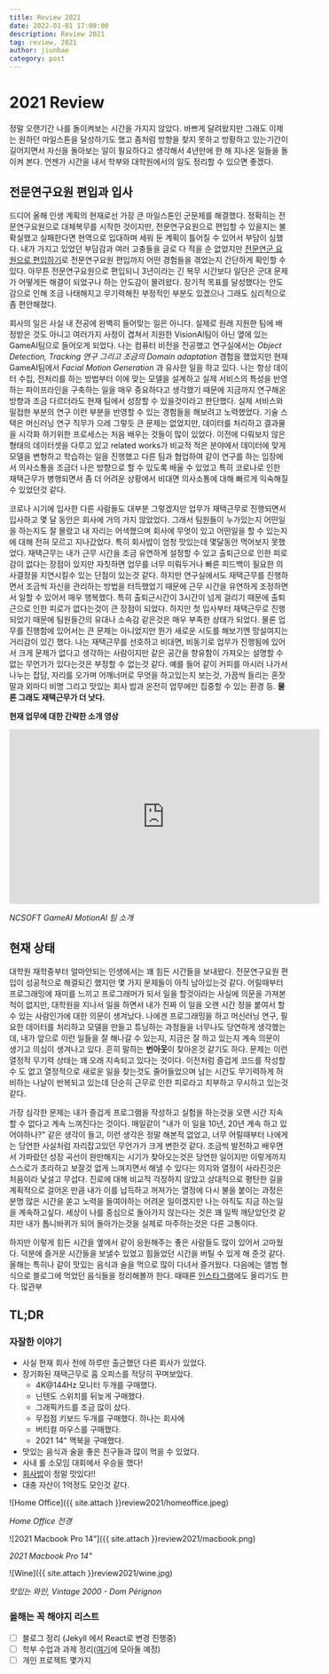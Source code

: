 ```yaml
---
title: Review 2021
date: 2022-01-01 17:00:00
description: Review 2021
tag: review, 2021
author: jiunbae
category: post
---
```


# 2021 Review

정말 오랜기간 나를 돌이켜보는 시간을 가지지 않았다. 바쁘게 달려왔지만 그래도 이제는 원하던 마일스톤을 달성하기도 했고 좀처럼 방향을 찾지 못하고 방황하고 있는기간이 길어지면서 자신을 돌아보는 일이 필요하다고 생각해서 4년만에 한 해 지나온 일들을 돌이켜 본다. 언젠가 시간을 내서 학부와 대학원에서의 일도 정리할 수 있으면 좋겠다.

## 전문연구요원 편입과 입사

드디어 올해 인생 계획의 현재로선 가장 큰 마일스톤인 군문제를 해결했다. 정확히는 전문연구요원으로 대체복무를 시작한 것이지만, 전문연구요원으로 편입할 수 있을지는 불확실했고 실패한다면 현역으로 입대하며 세워 둔 계획이 틀어질 수 있어서 부담이 심했다.
내가 가지고 있었던 부담감과 여러 고충들을 글로 다 적을 순 없었지만 [전문연군 요원으로 편입하기](/posts/2021-02-28-technical-research-personnel)로 전문연구요원 편입까지 어떤 경험들을 겪었는지 간단하게 확인할 수 있다. 아무튼 전문연구요원으로 편입되니 3년이라는 긴 복무 시간보다 일단은 군대 문제가 어떻게든 해결이 되었구나 하는 안도감이 몰려왔다. 장기적 목표를 달성했다는 안도감으로 인해 조금 나태해지고 무기력해진 부정적인 부분도 있겠으나 그래도 심리적으로 좀 편안해졌다.

회사의 일은 사실 내 전공에 완벽히 들어맞는 일은 아니다. 실제로 원래 지원한 팀에 배정받은 것도 아니고 여러가지 사정이 겹쳐서 지원한  VisionAI팀이 아닌 옆에 있는 GameAI팀으로 들어오게 되었다. 나는 컴퓨터 비전을 전공했고 연구실에서는 *Object Detection, Tracking 연구 그리고 조금의 Domain adaptation* 경험을 했었지만 현재 GameAI팀에서 *Facial Motion Generation* 과 유사한 일을 하고 있다. 나는 항상 데이터 수집, 전처리를 하는 방법부터 이에 맞는 모델을 설계하고 실제 서비스의 특성을 반영하는 파이프라인을 구축하는 일을 매우 중요하다고 생각했기 때문에 지금까지 연구해온 방향과 조금 다르더라도 현재 팀에서 성장할 수 있을것이라고 판단했다. 실제 서비스와 밀접한 부분의 연구 이런 부분을 반영할 수 있는 경험들을 해보려고 노력했었다. 기술 스택은 머신러닝 연구 직무가 으레 그렇듯 큰 문제는 없었지만, 데이터를 처리하고 결과물을 시각화 하기위한 프로세스는 처음 배우는 것들이 많이 있었다. 이전에 다뤄보지 않은 형태의 데이터셋을 다루고 있고 related works가 비교적 적은 분야에서 데이터에 맞게 모델을 변형하고 학습하는 일을 진행했고 다른 팀과 협업하여  같이 연구를 하는 입장에서 의사소통을 조금더 나은 방향으로 할 수 있도록 배울 수 있었고 특히 코로나로 인한 재택근무가 병행되면서 좀 더 어려운 상황에서 비대면 의사소통에 대해 빠르게 익숙해질 수 있었던것 같다.

코로나 시기에 입사한 다른 사람들도 대부분 그렇겠지만 업무가 재택근무로 진행되면서 입사하고 몇 달 동안은 회사에 거의 가지 않았었다. 그래서 팀원들이 누가있는지 어떤일을 하는지도 잘 몰랐고 내 자리는 어색했으며 회사에 무엇이 있고 어떤일을 할 수 있는지에 대해 전혀 모르고 지나갔었다. 특히 회사밥이 엄청 맛있는데 몇달동안 먹어보지 못했었다. 재택근무는 내가 근무 시간을 조금 유연하게 설정할 수 있고 출퇴근으로 인한 피로감이 없다는 장점이 있지만 자칫하면 업무를 너무 미뤄두거나 빠른 피드백이 필요한 의사결정을 지연시킬수 있는 단점이 있는것 같다. 하지만 연구실에서도 재택근무를 진행하면서 조금씩 자신을 관리하는 방법을 터득했었기 때문에 근무 시간을 유연하게 조정하면서 일할 수 있어서 매우 행복했다. 특히 출퇴근시간이 3시간이 넘게 걸리기 때문에 출퇴근으로 인한 피로가 없다는것이 큰 장점이 되었다. 하지만 첫 입사부터 재택근무로 진행되었기 때문에 팀원들간의 유대나 소속감 같은것은 매우 부족한 상태가 되었다. 물론 업무를 진행함에 있어서는 큰 문제는 아니었지만 뭔가 새로운 시도를 해보기엔 망설여지는 거리감이 있긴 했다. 나는 재택근무를 선호하고 비대면, 비동기로 업무가 진행됨에 있어서 크게 문제가 없다고 생각하는 사람이지만 같은 공간을 향유함이 가져오는 설명할 수 없는 무언가가 있다는것은 부정할 수 없는것 같다. 예를 들어 같이 커피를 마시러 나가서 나누는 잡담, 자리를 오가며 어깨너머로 무엇을 하고있는지 보는것, 가끔씩 들리는 혼잣말과 외마디 비명 그리고 맛있는 회사 밥과 온전히 업무에만 집중할 수 있는 환경 등. **물론 그래도 재택근무가 더 낫다.**

**현재 업무에 대한 간략한 소개 영상**

<iframe width="560" height="315" src="https://www.youtube.com/embed/ahEZAJ-bxoI" title="YouTube video player" frameborder="0" allow="accelerometer; autoplay; clipboard-write; encrypted-media; gyroscope; picture-in-picture" allowfullscreen></iframe>

*NCSOFT GameAI MotionAI 팀 소개*

## 현재 상태

대학원 재학중부터 얼마안되는 인생에서는 꽤 힘든 시간들을 보내왔다. 전문연구요원 편입이 성공적으로 해결되긴 했지만 몇 가지 문제들이 아직 남아있는것 같다. 어릴때부터 프로그래밍에 재미를 느끼고 프로그래머가 되서 일을 할것이라는 사실에 의문을 가져본적이 없지만, 대학원을 지나서 일을 하면서 내가 진짜 이 일을 오랜 시간 정을 붙여서 할 수 있는 사람인가에 대한 의문이 생겨났다. 나에겐 프로그래밍을 하고 머신러닝 연구, 필요한 데이터를 처리하고 모델을 만들고 튜닝하는 과정들을 너무나도 당연하게 생각했는데, 내가 앞으로 이런 일들을 잘 해나갈 수 있는지, 지금은 잘 하고 있는지 계속 의문이 생기고 의심이 생겨나고 있다. 흔히 말하는 **번아웃**이 찾아온것 같기도 하다. 문제는 이런 열정적 무기력 상태는 꽤 오래 지속되고 있다는 것이다. 이전처럼 즐겁게 코드를 작성할 수 도 없고 열정적으로 새로운 일을 찾는것도 줄어들었으며 남는 시간도 무기력하게 허비하는 나날이 반복되고 있는데 단순히 근무로 인한 피로라고 치부하고 무시하고 있는것 같다.

가장 심각한 문제는 내가 즐겁게 프로그램을 작성하고 실험을 하는것을 오랜 시간 지속할 수 없다고 계속 느껴진다는 것이다. 매일같이 "내가 이 일을 10년, 20년 계속 하고 있어야하나?" 같은 생각이 들고, 이런 생각은 정말 해본적 없었고, 너무 어릴때부터 나에게는 당연한 사실처럼 자리잡고있던 무언가가 크게 변한것 같다. 조금씩 발전하고 배우면서 가파랐던 성장 곡선이 완만해지는 시기가 찾아오는것은 당연한 일이지만 이렇게까지 스스로가 초라하고 보잘것 없게 느껴지면서 해낼 수 있다는 의지와 열정이 사라진것은 처음이라 낯설고 무섭다. 진로에 대해 비교적 걱정하지 않았고 상대적으로 평탄한 길을 계획적으로 걸어온 만큼 내가 이를 납득하고 꺼져가는 열정에 다시 불을 붙이는 과정은 분명 많은 시간을 쏟고 노력을 들여야하는 어려운 일이겠지만 나는 아직도 지금 하는일을 계속하고싶다. 세상이 나를 중심으로 돌아가지 않는다는 것은 꽤 일찍 깨닫았던것 같지만 내가 톱니바퀴가 되어 돌아가는것을 실제로 마주하는것은 다른 고통이다.

하지만 이렇게 힘든 시간을 옆에서 같이 응원해주는 좋은 사람들도 많이 있어서 고마웠다. 덕분에 즐거운 시간들을 보낼수 있었고 힘들었던 시간을 버틸 수 있게 해 준것 같다. 올해는 특히나 같이 맛있는 음식과 술을 먹으로 많이 다녀서 즐거웠다. 다음에는 앨범 형식으로 블로그에 먹었던 음식들을 정리해볼까 한다. 때때론 [인스타그램](https://www.instagram.com/bae.jiun/)에도 올리기도 한다. 많관부

## TL;DR

### 자잘한 이야기

- 사실 현재 회사 전에 하루만 출근했던 다른 회사가 있었다.
- 장기화된 재택근무로 홈 오피스를 적당히 꾸며보았다.
    - 4K@144Hz 모니터 두개를 구매했다.
    - 닌텐도 스위치를 뒤늦게 구매했다.
    - 그래픽카드를 조금 많이 샀다.
    - 무접점 키보드 두개를 구매했다. 하나는 회사에
    - 버티컬 마우스를 구매했다.
    - 2021 14" 맥북을 구매했다.
- 맛있는 음식과 술을 좋은 친구들과 많이 먹을 수 있었다.
- 사내 롤 소모임 대회에서 우승을 했다!
- [회사밥](https://twitter.com/search?q=%22%23%ED%9A%8C%EC%82%AC%EB%B0%A5%22%20(from%3Abaejiun)&src=typed_query)이 정말 맛있다!!
- 대충 자산이 1억정도 모인것 같다.

![Home Office]({{ site.attach }}review2021/homeoffice.jpeg)

*Home Office 전경*

![2021 Macbook Pro 14"]({{ site.attach }}review2021/macbook.png)

*2021 Macbook Pro 14"*

![Wine]({{ site.attach }}review2021/wine.jpg)

*맛있는 와인, Vintage 2000 - Dom Pérignon*

### 올해는 꼭 해야지 리스트

- [ ] 블로그 정리 (Jekyll 에서 React로 변경 진행중)
- [ ] 학부 수업과 과제 정리([여기](https://git.hanyang.dev/)에 모아둘 예정)
- [ ] 개인 프로젝트 몇가지
